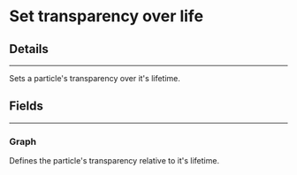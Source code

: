 # Set transparency over life

## Details

---

Sets a particle's transparency over it's lifetime.

## Fields

---

### Graph

Defines the particle's transparency relative to it's lifetime.
